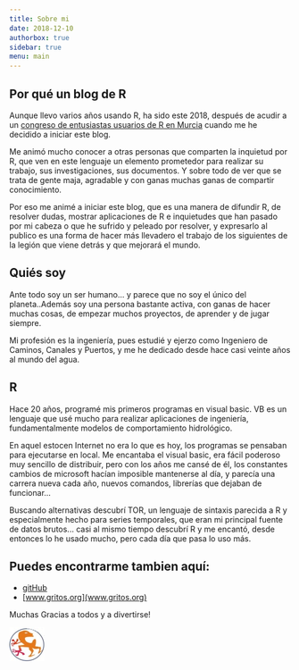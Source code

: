 ```yaml
---
title: Sobre mi
date: 2018-12-10
authorbox: true
sidebar: true
menu: main
---
```


## Por qué un blog de R


Aunque llevo varios años usando R, ha sido este 2018, después de acudir a un [congreso de entusiastas usuarios de R en Murcia](http://r-es.org/XjuR/) cuando me he decidido a iniciar este blog.

Me animó mucho conocer a otras personas que comparten la inquietud por R, que ven en este lenguaje un elemento prometedor para realizar su trabajo, sus investigaciones, sus documentos. Y sobre todo de ver que se trata de gente maja, agradable y con ganas muchas ganas de compartir conocimiento.

Por eso me animé a iniciar este blog, que es una manera de difundir R, de resolver dudas, mostrar aplicaciones de R e inquietudes que han pasado por mi cabeza o que he sufrido y peleado por resolver, y expresarlo al publico es una forma de hacer más llevadero el trabajo de los siguientes de la legión que viene detrás y que mejorará el mundo.

## Quiés soy

Ante todo soy un ser humano... y parece que no soy el único del planeta..Además soy una persona bastante activa, con ganas de hacer muchas cosas, de empezar muchos proyectos, de aprender y de jugar siempre.

Mi profesión es la ingeniería, pues estudié y ejerzo como Ingeniero de Caminos, Canales y Puertos, y me he dedicado desde hace casi veinte años al mundo del agua.

## R
Hace 20 años, programé mis primeros programas en visual basic. VB es un lenguaje que usé mucho para realizar aplicaciones de ingeniería, fundamentalmente modelos de comportamiento hidrológico.

En aquel estocen Internet no era lo que es hoy, los programas se pensaban para ejecutarse en local. Me encantaba el visual basic, era fácil poderoso muy sencillo de distribuir, pero con los años me cansé de él, los constantes cambios de microsoft hacían imposible mantenerse al día, y parecía una carrera nueva cada año, nuevos comandos, librerías que dejaban de funcionar...

Buscando alternativas descubrí TOR, un lenguaje de sintaxis parecida a R y especialmente hecho para series temporales, que eran mi principal fuente de datos brutos... casi al mismo tiempo descubrí R y me encantó, desde entonces lo he usado mucho, pero cada día que pasa lo uso más.


## Puedes encontrarme tambien aquí:

* [gitHub](https://github.com/fervilber)
* [www.gritos.org](www.gritos.org)

Muchas Gracias a todos y a divertirse!


![gritos](/content/about.es_files/gritos.jpg)
